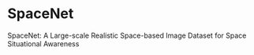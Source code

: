 # SpaceNet
SpaceNet: A Large-scale Realistic Space-based Image Dataset for Space Situational Awareness

